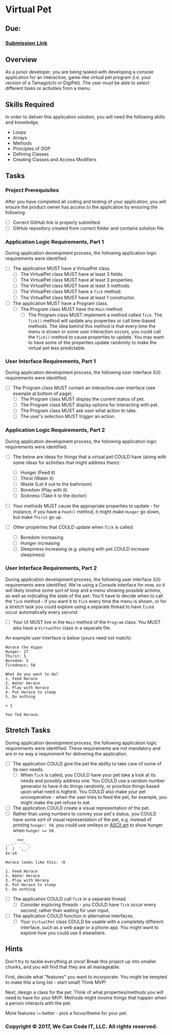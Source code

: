 # Virtual Pet
## Due:
### [Submission Link](https://docs.google.com/forms/d/e/1FAIpQLScUEvl_ZgH_OgBu0zbg_WIvB6zBSkkXh7wfxqjv4LwLdBDxLg/viewform)

## Overview
As a junior developer, you are being tasked with developing a console application for an interactive, game-like virtual pet program (i.e. your version of a Tamagotchi or DigiPet). The user must be able to select different tasks or activities from a menu.

## Skills Required
In order to deliver this application solution, you will need the following skills and knowledge.
-  Loops
-  Arrays
-  Methods
-  Principles of OOP
-  Defining Classes
-  Creating Classes and Access Modifiers

## Tasks

### Project Prerequisites

After you have completed all coding and testing of your application, you will ensure the product owner has access to the application by ensuring the following:
- [ ] Correct GitHub link is properly submitted.
- [ ] GitHub repository created from correct folder and contains solution file.

### Application Logic Requirements, Part 1

During application development process, the following application logic requirements were identified.
- [ ] The application MUST have a VirtualPet class.
  - [ ] The VirtualPet class MUST have at least 3 fields.
  - [ ] The VirtualPet class MUST have at least 3 properties.
  - [ ] The VirtualPet class MUST have at least 3 methods.
  - [ ] The VirtualPet class MUST have a `Tick` method.
  - [ ] The VirtualPet class MUST have at least 1 constructor.
- [ ] The application MUST have a Program class.
  - [ ] The Program class MUST have the `Main` method.
    - [ ] The Program class MUST implement a method called `Tick`. The `Tick()` method will update any properties or call time-based methods. The idea behind this method is that every time the menu is shown or some user interaction occurs, you could call the `Tick()` method to cause properties to update. You may want to have some of the properties update randomly to make the virtual pet less predictable.

### User Interface Requirements, Part 1

During application development process, the following user interface (UI) requirements were identified.

- [ ] The Program class MUST contain an interactive user interface (see example at bottom of page).
  - [ ] The Program class MUST display the current status of pet.
  - [ ] The Program class MUST display options for interacting with pet.
  - [ ] The Program class MUST ask user what action to take.
  - [ ] The user's selection MUST trigger an action.

### Application Logic Requirements, Part 2

During application development process, the following application logic requirements were identified.
- [ ] The below are ideas for things that a virtual pet COULD have (along with some ideas for activities that might address them):
  - [ ] Hunger (Feed it)
  - [ ] Thirst (Water it)
  - [ ] Waste (Let it out to the bathroom)
  - [ ] Boredom (Play with it)
  - [ ] Sickness (Take it to the doctor)

- [ ] Your methods MUST cause the appropriate properties to update - for instance, if you have a `Feed()` method, it might make `Hunger` go down, but make `Thirst` go up.

- [ ] Other properties that COULD update when `Tick` is called:
  - [ ] Boredom increasing
  - [ ] Hunger increasing
  - [ ] Sleepiness increasing (e.g. playing with pet COULD increase sleepiness)

### User Interface Requirements, Part 2

During application development process, the following user interface (UI) requirements were identified.
We're using a Console interface for now, so it will likely involve some sort of loop and a menu showing possible actions, as well as indicating the state of the pet. You'll have to decide when to call the `Tick` method - if you want it to `Tick` every time the menu is shown, or for a stretch task you could explore using a separate thread to have `Tick`s occur automatically every second.

- [ ] Your UI MUST live in the `Main` method of the `Program` class. You MUST also have a `VirtualPet` class in a separate file.

An example user interface is below (yours need not match):

```
Horace the Hippo
Hunger: 27
Thirst: 5
Boredom: 5
Tiredness: 50

What do you want to do?
1. Feed Horace
2. Water Horace
3. Play with Horace
4. Put Horace to sleep
5. Do nothing

> 1

You fed Horace.
```

## Stretch Tasks

During application development process, the following application logic requirements were identified. These requirements are not mandatory and are in no way a requirement for delivering the application.
- [ ] The application COULD give the pet the ability to take care of some of its own needs.
  - [ ] When `Tick` is called, you COULD have your pet take a look at its needs and possibly address one. You COULD use a random number generator to have it do things randomly, or prioritize things based upon what need is highest. You COULD also make your pet uncooperative - when the user tries to feed the pet, for example, you might make the pet refuse to eat.

- [ ] The application COULD create a visual representation of the pet.
- [ ] Rather than using numbers to convey your pet's status, you COULD have some sort of visual representation of the pet, e.g. instead of printing `hunger: 50`, you could use smileys or [ASCII art](https://en.wikipedia.org/wiki/ASCII_art) to show hunger when `hunger >= 50`.

```
     >=<        
,.--'  ''-.
(  )  ',_.'
Xx'xX      

Horace looks like this: :0

1. Feed Horace
2. Water Horace
3. Play with Horace
4. Put Horace to sleep
5. Do nothing
```

- [ ] The application COULD call `Tick` in a separate thread.
  - [ ] Consider exploring threads - you COULD have `Tick` occur every second, rather than waiting for user input.

- [ ] The application COULD function in alternative interfaces.
  - [ ] Your `VirtualPet` class COULD be usable with a completely different interface, such as a web page or a phone app. You might want to explore how you could use it elsewhere.

## Hints
Don't try to tackle everything at once! Break this project up into smaller chunks, and you will find that they are all manageable.

First, decide what "features" you want to incorporate. You might be tempted to make this a long list - start small! Think MVP!

Next, design a class for the pet. Think of what properties/methods you will need to have for your MVP. Methods might involve things that happen when a person interacts with the pet.

More features `!=` better - pick a focus/theme for your pet.
### Copyright &copy; 2017, We Can Code IT, LLC. All rights reserved.